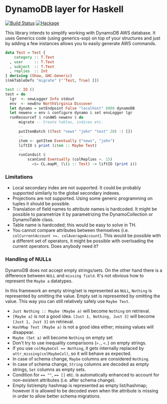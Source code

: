 # DynamoDB layer for Haskell

[![Build Status](https://travis-ci.org/ondrap/dynamodb-simple.svg?branch=master)](https://travis-ci.org/ondrap/dynamodb-simple) [![Hackage](https://img.shields.io/hackage/v/dynamodb-simple.svg)](https://hackage.haskell.org/package/dynamodb-simple)

This library intends to simplify working with DynamoDB AWS database.
It uses Generics code (using generics-sop) on top of your structures
and just by adding a few instances allows you to easily generate AWS
commands.

````haskell
data Test = Test {
    category :: T.Text
  , user     :: T.Text
  , subject  :: T.Text
  , replies  :: Int
} deriving (Show, GHC.Generic)
$(mkTableDefs "migrate" (''Test, True) [])

test :: IO ()
test = do
  lgr  <- newLogger Info stdout
  env  <- newEnv NorthVirginia Discover
  let dynamo = setEndpoint False "localhost" 8000 dynamoDB
  let newenv = env & configure dynamo & set envLogger lgr
  runResourceT $ runAWS newenv $ do
      migrate -- Create tables, indices etc.
      --
      putItemBatch ((Test "news" "john" "test" 20) :| [])
      --
      item <- getItem Eventually ("news", "john")
      liftIO $ print (item :: Maybe Test)
      --
      runConduit $
          scanCond Eventually (colReplies >. 15)
            =$= CL.mapM_ (\(i :: Test) -> liftIO (print i))
````

### Limitations

- Local secondary index are not supported. It could be probably supported similarly to the global secondary indexes.
- Projections are not supported. Using some generic programming on tuples it should be possible.
- Translation of field names to attribute names is hardcoded. It might be possible to parametrize it by
  parametrizing the DynamoCollection or DynamoTable class.
- Table name is hardcoded; this would be easy to solve in TH.
- You cannot compare attributes between themselves (i.e. `colCurrentAccount >=. colAverageAccount`).
  This would be possible with a different set of operators, it might be possible with overloading the current operators.
  Does anybody need it?

### Handling of NULLs

DynamoDB does not accept empty strings/sets. On the other hand
there is a difference between `NULL` and `missing field`.
It's not obvious how to represent the `Maybe a` datatypes.

In this framework an empty string/set is represented as `NULL`, `Nothing` is represented by omitting the value.
Empty set is represented by omitting the value. This way you can still relatively safely
use `Maybe Text`.

* `Just Nothing :: Maybe (Maybe a)` will become `Nothing` on retrieval.
* `[Maybe a]` is not a good idea. `[Just 1, Nothing, Just 3]` will become `[Just 1, Just 3]` on retrieval.
* `HashMap Text (Maybe a)` is not a good idea either; missing values will disappear.
* `Maybe (Set a)` will become `Nothing` on empty set
* Don't try to use inequality comparisons (`>.`, `<.`) on empty strings.
* If you use `colMaybeCol == Nothing`, it gets internally replaced
  by `attr_missing(colMaybeCol)`, so it will behave as expected.
* In case of schema change, `Maybe` columns are considered `Nothing`.
* In case of schema change, `String` columns are decoded as empty strings, `Set` columns
  as empty sets.
* Condition for `== ""`, `== []` etc. is automatically enhanced to account for non-existent attributes
  (i.e. after schema change).
* Empty list/empty hashmap is represented as empty list/hashmap; however it is allowed to be decoded
  even when the attribute is missing in order to allow better schema migrations.
